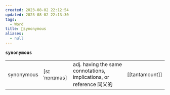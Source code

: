 ```yaml
---
created: 2023-08-02 22:12:54
updated: 2023-08-02 22:13:30
tags:
  - Word
title: 📖synonymous
aliases:
  - null
---
```


<pre><strong>synonymous</strong></pre>
|   |   |   |   |
|---|---|---|---|
|synonymous|[sɪˈnɒnɪməs]|adj. having the same connotations, implications, or reference 同义的|[[tantamount]]|